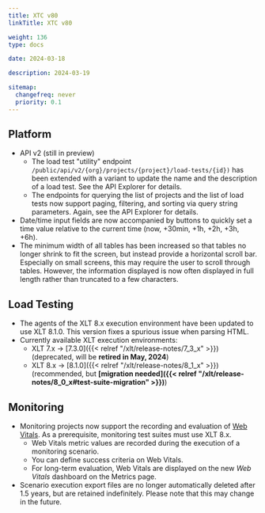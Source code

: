 ```yaml
---
title: XTC v80
linkTitle: XTC v80

weight: 136
type: docs

date: 2024-03-18

description: 2024-03-19

sitemap:
  changefreq: never
  priority: 0.1
---
```


## Platform

* API v2 (still in preview)
    * The load test "utility" endpoint `/public/api/v2/{org}/projects/{project}/load-tests/{id})` has been extended with a variant to update the name and the description of a load test. See the API Explorer for details.
    * The endpoints for querying the list of projects and the list of load tests now support paging, filtering, and sorting via query string parameters. Again, see the API Explorer for details.
* Date/time input fields are now accompanied by buttons to quickly set a time value relative to the current time (now, +30min, +1h, +2h, +3h, +6h).
* The minimum width of all tables has been increased so that tables no longer shrink to fit the screen, but instead provide a horizontal scroll bar. Especially on small screens, this may require the user to scroll through tables. However, the information displayed is now often displayed in full length rather than truncated to a few characters.

## Load Testing

* The agents of the XLT 8.x execution environment have been updated to use XLT 8.1.0. This version fixes a spurious issue when parsing HTML.
* Currently available XLT execution environments:
    * XLT 7.x → [7.3.0]({{< relref "/xlt/release-notes/7_3_x" >}}) (deprecated, will be **retired in May, 2024**)
    * XLT 8.x → [8.1.0]({{< relref "/xlt/release-notes/8_1_x" >}}) (recommended, but **[migration needed]({{< relref "/xlt/release-notes/8_0_x#test-suite-migration" >}})**)

## Monitoring

* Monitoring projects now support the recording and evaluation of [Web Vitals](https://web.dev/articles/vitals). As a prerequisite, monitoring test suites must use XLT 8.x.
    * Web Vitals metric values are recorded during the execution of a monitoring scenario.
    * You can define success criteria on Web Vitals.
    * For long-term evaluation, Web Vitals are displayed on the new *Web Vitals* dashboard on the Metrics page.
* Scenario execution export files are no longer automatically deleted after 1.5 years, but are retained indefinitely. Please note that this may change in the future.

